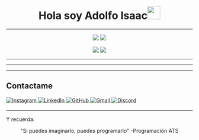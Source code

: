<h1 align="center">Hola soy Adolfo Isaac<img src="https://media.giphy.com/media/hvRJCLFzcasrR4ia7z/giphy.gif" width="35"></h1>




___

<p align="center">
  <img src="https://github-readme-stats.vercel.app/api?username=MrT4ttoo&show_icons=true&theme=tokyonight" />
  <img src="https://github-readme-streak-stats.herokuapp.com/?user=MrT4ttoo&theme=tokyonight" />
</p>

<p align="center">
  <img src="https://github-profile-trophy.vercel.app/?username=MrT4ttoo&theme=tokyonight" />
  <img src="https://github-readme-stats.vercel.app/api/top-langs/?username=MrT4ttoo&theme=tokyonight&hide=Jupyter&layout=compact" />
</p>

___


___


___
  
## Contactame

<a href="" target="_blank">
  <img src="https://img.shields.io/badge/Instagram-%23E4405F.svg?style=for-the-badge&logo=Instagram&logoColor=white" alt="Instagram" style="margin-bottom: 5px;" />
</a>

<a href="" target="_blank">
  <img src="https://img.shields.io/badge/linkedin-%230077B5.svg?style=for-the-badge&logo=linkedin&logoColor=white" alt="LinkedIn" style="margin-bottom: 5px;" />
</a>

<a href="https://github.com/MrT4ttoo" target="_blank">
  <img src="https://img.shields.io/badge/github-%23121011.svg?style=for-the-badge&logo=github&logoColor=white" alt="GitHub" style="margin-bottom: 5px;" />
</a>

<a href="" target="_blank">
  <img src="https://img.shields.io/badge/Gmail-D14836?style=for-the-badge&logo=gmail&logoColor=white" alt="Gmail" style="margin-bottom: 5px;" />
</a>

<a href="" target="_blank">
  <img src="https://img.shields.io/badge/Discord-%235865F2.svg?style=for-the-badge&logo=discord&logoColor=white" alt="Discord" style="margin-bottom: 5px;" />
</a>

___

<p>
  Y recuerda:
</p>
<p align="center">
  "Si puedes imaginarlo, puedes programarlo" -Programación ATS
</p>

